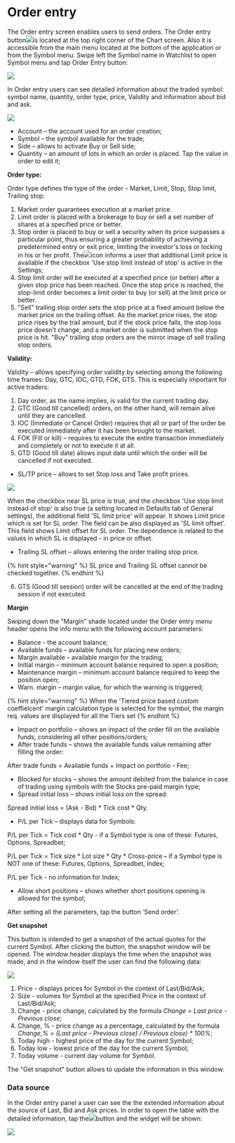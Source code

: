 # Order entry

The Order entry screen enables users to send orders. The Order entry button![](../../../../.gitbook/assets/1-kopiya.png)is located at the top right corner of the Chart screen. Also it is accessible from the main menu located at the bottom of the application or from the Symbol menu. Swipe left the Symbol name in Watchlist to open Symbol menu and tap Order Entry button: 

![](../../../../.gitbook/assets/screen-shot-2020-06-05-at-5.57.11-pm%20%2816%29.png)

In Order entry users can see detailed information about the traded symbol: symbol name, quantity, order type, price, Validity and information about bid and ask. 

![](../../../../.gitbook/assets/1627053244522.jpeg)

* Account – the account used for an order creation;
* Symbol – the symbol available for the trade;
* Side – allows to activate Buy or Sell side;
* Quantity – an amount of lots in which an order is placed. Tap the value in order to edit it;

**Order type:**

Order type defines the type of the order – Market, Limit, Stop, Stop limit, Trailing stop:

1. Market order guarantees execution at a market price.
2. Limit order is placed with a brokerage to buy or sell a set number of shares at a specified price or better.
3. Stop order is placed to buy or sell a security when its price surpasses a particular point, thus ensuring a greater probability of achieving a predetermined entry or exit price, limiting the investor's loss or locking in his or her profit. The![](../../../../.gitbook/assets/oe-android-kopiya.png)icon informs a user that additional Limit price is available if the checkbox 'Use stop limit instead of stop' is active in the Settings; 
4. Stop limit order will be executed at a specified price \(or better\) after a given stop price has been reached. Once the stop price is reached, the stop-limit order becomes a limit order to buy \(or sell\) at the limit price or better.
5. "Sell" trailing stop order sets the stop price at a fixed amount below the market price on the trailing offset. As the market price rises, the stop price rises by the trail amount, but if the stock price falls, the stop loss price doesn't change, and a market order is submitted when the stop price is hit. "Buy" trailing stop orders are the mirror image of sell trailing stop orders.

**Validity:**

Validity – allows specifying order validity by selecting among the following time frames: Day, GTC, IOC, GTD, FOK, GTS. This is especially important for active traders:

1. Day order, as the name implies, is valid for the current trading day.
2. GTC \(Good till cancelled\) orders, on the other hand, will remain alive until they are cancelled.
3. IOC \(Immediate or Cancel Order\) requires that all or part of the order be executed immediately after it has been brought to the market.
4. FOK \(Fill or kill\) – requires to execute the entire transaction immediately and completely or not to execute it at all.
5. GTD \(Good till date\) allows input date until which the order will be cancelled if not executed.

* SL/TP price – allows to set Stop loss and Take profit prices.

![](../../../../.gitbook/assets/image%20%2827%29.png)

When the checkbox near SL price is true, and the checkbox 'Use stop limit instead of stop' is also true \(a setting located in Defaults tab of General settings\), the additional field 'SL limit price' will appear. It shows Limit price which is set for SL order. The field can be also displayed as 'SL limit offset'. This field shows Limit offset for SL order. The dependence is related to the values in which SL is displayed -  in price or offset.

* Trailing SL offset – allows entering the order trailing stop price.

{% hint style="warning" %}
SL price and Trailing SL offset cannot be checked together.
{% endhint %}

6. GTS \(Good till session\) order will be cancelled at the end of the trading session if not executed.

**Margin**

Swiping down the "Margin" shade located under the Order entry menu header opens the info menu with the following account parameters:

* Balance - the account balance;
* Available funds – available funds for placing new orders;
* Margin available – available margin for the trading;
* Initial margin – minimum account balance required to open a position;
* Maintenance margin – minimum account balance required to keep the position open;
* Warn. margin  – margin value, for which the warning is triggered;

{% hint style="warning" %}
When the 'Tiered price based custom coeffieicent' margin calculation type is selected for the symbol, the margin req. values are displayed for all the Tiers set
{% endhint %}

* Impact on portfolio – shows an impact of the order fill on the available funds, considering all other positions/orders;
* After trade funds – shows the available funds value remaining after filling the order:

After trade funds = Available funds + Impact on portfolio - Fee;

* Blocked for stocks – shows the amount debited from the balance in case of trading using symbols with the Stocks pre-paid margin type;
* Spread initial loss – shows initial loss on the spread:

Spread initial loss = \(Ask - Bid\) \* Tick cost \* Qty.

* P/L per Tick – displays data for Symbols:

P/L per Tick = Tick cost \* Qty - if a Symbol type is one of these: Futures, Options, Spreadbet;

P/L per Tick = Tick size \* Lot size \* Qty \* Cross-price **-** if a Symbol type is NOT one of these: Futures, Options, Spreadbet, Index;

P/L per Tick - no information for Index;

* Allow short positions – shows whether short positions opening is allowed for the symbol; 

After setting all the parameters, tap the button ‘Send order’.

**Get snapshot**

This button is intended to get a snapshot of the actual quotes for the current Symbol. After clicking the button, the snapshot window will be opened. The window header displays the time when the snapshot was made, and in the window itself the user can find the following data:

![](../../../../.gitbook/assets/android2.png)

1. Price - displays prices for Symbol in the context of Last/Bid/Ask;
2. Size - volumes for Symbol at the specified Price in the context of Last/Bid/Ask;
3. Change - price change, calculated by the formula _Change = Last price - Previous close_;
4. Change, % - price change as a percentage, calculated by the formula _Change,% = \(Last price - Previous close\) / Previous close\) \* 100%_;
5. Today high - highest price of the day for the current Symbol;
6. Today low - lowest price of the day for the current Symbol;
7. Today volume - current day volume for Symbol.

The "Get snapshot" button allows to update the information in this window.

### Data source

In the Order entry panel a user can see the the extended information about the source of Last, Bid and Ask prices. In order to open the table with the detailed information, tap the![](../../../../.gitbook/assets/ds.png)button and the widget will be shown:

![](../../../../.gitbook/assets/.jpeg.jpeg)

